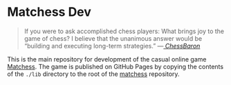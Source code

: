# Matchess Dev

> If you were to ask accomplished chess players: What brings joy to the game of
> chess? I believe that the unanimous answer would be “building and executing
> long-term strategies.”
> <cite>—<a href="https://www.chessbaron.ca/blog/index.php/2015/11/18/the-ranks-and-files-of-command/">
> ChessBaron
> </a></cite>

This is the main repository for development of the casual online game
[Matchess][play].  The game is published on GitHub Pages by copying the
contents of the `./lib` directory to the root of the [matchess][repo]
repository.

[play]: https://jeffs.github.io/matchess
[repo]: https://github.com/jeffs/matchess

<!-- —[ChessBaron](https://www.chessbaron.ca/blog/index.php/2015/11/18/the-ranks-and-files-of-command/) -->

